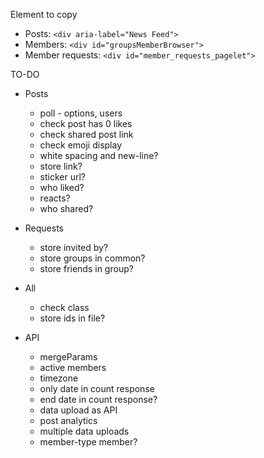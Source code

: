 Element to copy
- Posts: `<div aria-label="News Feed">`
- Members: `<div id="groupsMemberBrowser">`
- Member requests: `<div id="member_requests_pagelet">`

TO-DO

- Posts
  - poll - options, users
  - check post has 0 likes
  - check shared post link
  - check emoji display
  - white spacing and new-line?
  - store link?
  - sticker url?
  - who liked?
  - reacts?
  - who shared?

- Requests
  - store invited by?
  - store groups in common?
  - store friends in group?

- All
  - check class
  - store ids in file?

- API
  - mergeParams
  - active members
  - timezone
  - only date in count response
  - end date in count response?
  - data upload as API
  - post analytics
  - multiple data uploads
  - member-type member?
